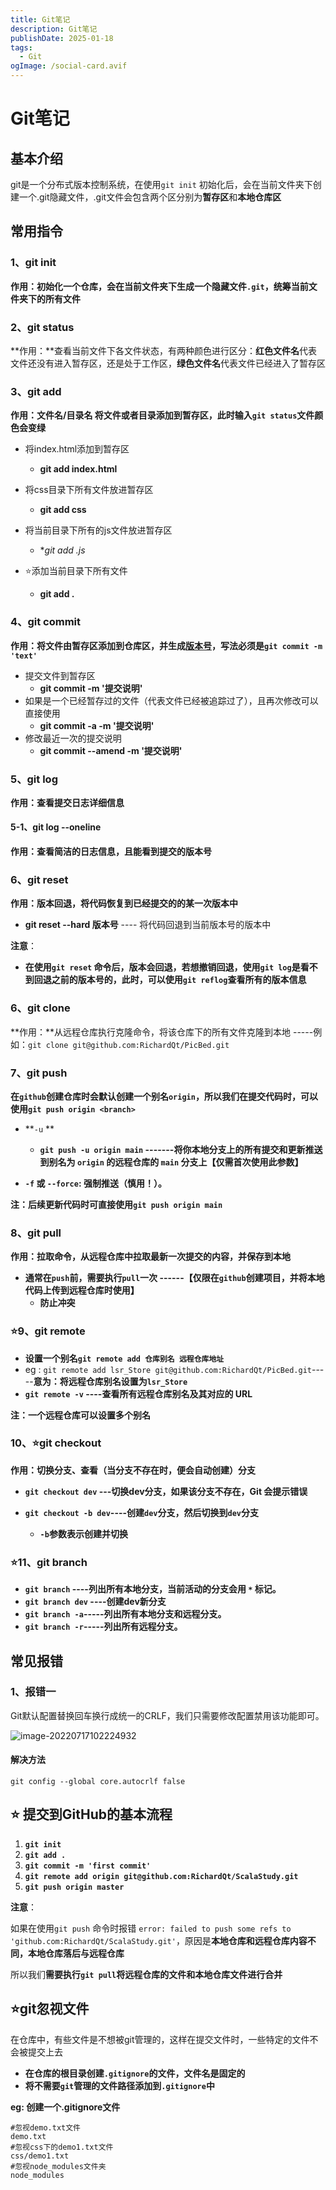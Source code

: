 ```yaml
---
title: Git笔记
description: Git笔记
publishDate: 2025-01-18
tags:
  - Git
ogImage: /social-card.avif
---
```


# Git笔记

## 基本介绍

git是一个分布式版本控制系统，在使用`git init` 初始化后，会在当前文件夹下创建一个.git隐藏文件，.git文件会包含两个区分别为**暂存区**和**本地仓库区**

## 常用指令

### 1、git init 

**作用：初始化一个仓库，会在当前文件夹下生成一个隐藏文件`.git`，统筹当前文件夹下的所有文件**

### 2、git status

**作用：**查看当前文件下各文件状态，有两种颜色进行区分：**红色文件名**代表文件还没有进入暂存区，还是处于工作区，**绿色文件名**代表文件已经进入了暂存区

### 3、git add  

**作用：文件名/目录名 将文件或者目录添加到暂存区，此时输入`git status`文件颜色会变绿**

- 将index.html添加到暂存区

  - **git add index.html**
- 将css目录下所有文件放进暂存区
  - **git add css**
- 将当前目录下所有的js文件放进暂存区
  - **git add *.js**

- :star:添加当前目录下所有文件
  - **git add .**

### 4、git commit

**作用：将文件由暂存区添加到仓库区，并生成<u>版本号</u>，写法必须是`git commit -m 'text'`**

- 提交文件到暂存区
  - **git commit -m '提交说明'**
- 如果是一个已经暂存过的文件（代表文件已经被追踪过了），且再次修改可以直接使用
  - **git commit -a -m '提交说明'**
- 修改最近一次的提交说明
  - **git commit --amend -m '提交说明'**

### 5、git log

**作用：查看提交日志详细信息**

#### 5-1、git log --oneline

**作用：查看简洁的日志信息，且能看到提交的版本号**

### 6、git reset

**作用：版本回退，将代码恢复到已经提交的的某一次版本中**

- **git reset --hard 版本号** ---- 将代码回退到当前版本号的版本中

**注意**：

- **在使用`git reset` 命令后，版本会回退，若想撤销回退，使用`git log`是看不到回退之前的版本号的，此时，可以使用`git reflog`查看所有的版本信息**

### 6、git clone

**作用：**从远程仓库执行克隆命令，将该仓库下的所有文件克隆到本地 -----例如：`git clone git@github.com:RichardQt/PicBed.git`

### 7、git push

**在`github`创建仓库时会默认创建一个别名`origin`，所以我们在提交代码时，可以使用`git push origin <branch>`**

- **`-u` **
  - **`git push -u origin main` -------将你本地分支上的所有提交和更新推送到别名为 `origin` 的远程仓库的 `main` 分支上【仅需首次使用此参数】** 

- **`-f` 或 `--force`: 强制推送（慎用！）。**

**注：后续更新代码时可直接使用`git push origin main`**

### 8、git pull

**作用：拉取命令，从远程仓库中拉取最新一次提交的内容，并保存到本地**

- **通常在`push`前，需要执行`pull`一次 ------【仅限在`github`创建项目，并将本地代码上传到远程仓库时使用】**
  - **防止冲突**


###  :star:9、git remote

- **设置一个别名`git remote add 仓库别名 远程仓库地址`**
- eg : `git remote add lsr_Store git@github.com:RichardQt/PicBed.git`-----**意为：将远程仓库别名设置为`lsr_Store`**
- **`git remote -v` ----查看所有远程仓库别名及其对应的 URL**

**注：一个远程仓库可以设置多个别名**

### 10、:star:git checkout

**作用：切换分支、查看（当分支不存在时，便会自动创建）分支**	

- **`git checkout dev` ---切换dev分支，如果该分支不存在，Git 会提示错误**

- **`git checkout -b dev`----创建`dev`分支，然后切换到`dev`分支**
  - **`-b`参数表示创建并切换**

### :star:11、git branch

- **`git branch`    ----列出所有本地分支，当前活动的分支会用 `*` 标记。**
- **`git branch dev`    ----创建dev新分支**
- **`git branch -a`-----列出所有本地分支和远程分支。**
- **`git branch -r`-----列出所有远程分支。**

## 常见报错

### 1、报错一

Git默认配置替换回车换行成统一的CRLF，我们只需要修改配置禁用该功能即可。

![image-20220717102224932](https://cdn.jsdelivr.net/gh/RichardQt/PicBed/note/202207171022009.png)

#### 解决方法

`git config --global core.autocrlf false`

## :star: 提交到GitHub的基本流程

1. **`git init`**
2. **`git add .`**
3. **`git commit -m 'first commit'`**
4. **`git remote add origin git@github.com:RichardQt/ScalaStudy.git`**
5. **`git push origin master`**

**注意**：

如果在使用`git push` 命令时报错 `error: failed to push some refs to 'github.com:RichardQt/ScalaStudy.git'`，原因是**本地仓库和远程仓库内容不同，本地仓库落后与远程仓库**

所以我们**需要执行`git pull`将远程仓库的文件和本地仓库文件进行合并**

## :star:git忽视文件

在仓库中，有些文件是不想被git管理的，这样在提交文件时，一些特定的文件不会被提交上去

- **在仓库的根目录创建`.gitignore`的文件，文件名是固定的**
- **将不需要`git`管理的文件路径添加到`.gitignore`中**

**eg:  创建一个.gitignore文件**

```shell
#忽视demo.txt文件
demo.txt
#忽视css下的demo1.txt文件
css/demo1.txt
#忽视node_modules文件夹
node_modules
```

